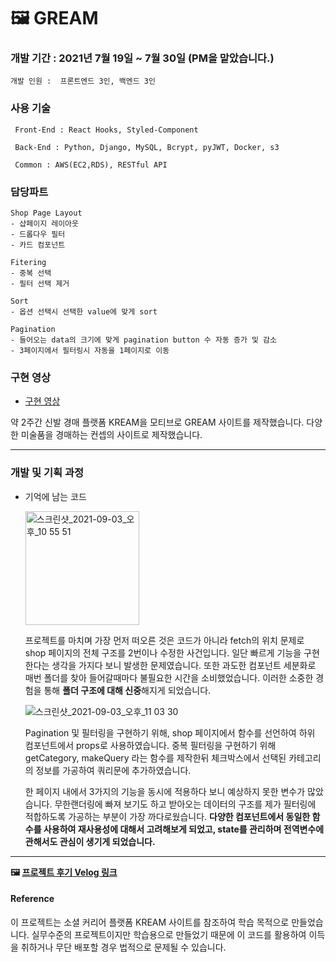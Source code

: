 # 🖼 GREAM

### 개발 기간 : 2021년 7월 19일 ~ 7월 30일 (PM을 맡았습니다.)
    개발 인원 :  프론트엔드 3인, 백엔드 3인

### 사용 기술
    
     Front-End : React Hooks, Styled-Component
    
     Back-End : Python, Django, MySQL, Bcrypt, pyJWT, Docker, s3
    
     Common : AWS(EC2,RDS), RESTful API

### 담당파트

    Shop Page Layout
    - 샵페이지 레이아웃
    - 드롭다우 필터
    - 카드 컴포넌트

    Fitering
    - 중복 선택
    - 필터 선택 제거

    Sort
    - 옵션 선택시 선택한 value에 맞게 sort

    Pagination
    - 들어오는 data의 크기에 맞게 pagination button 수 자동 증가 및 감소
    - 3페이지에서 필터링시 자동을 1페이지로 이동

### 구현 영상

   - [구현 영상](https://youtu.be/Mvr7map6Y2M)

약 2주간 신발 경매 플랫폼 KREAM을 모티브로 GREAM 사이트를 제작했습니다.
다양한 미술품을 경매하는 컨셉의 사이트로 제작했습니다.

***

### 개발 및 기획 과정
- 기억에 남는 코드
    
    <img width="182" alt="스크린샷_2021-09-03_오후_10 55 51" src="https://user-images.githubusercontent.com/77766769/146684309-ffeaf796-c876-4506-9fc7-611180b409b6.png">

    
    프로젝트를 마치며 가장 먼저 떠오른 것은 코드가 아니라 fetch의 위치 문제로 shop 페이지의 전체 구조를 2번이나 수정한 사건입니다. 일단 빠르게 기능을 구현한다는 생각을 가지다 보니 발생한 문제였습니다. 또한 과도한 컴포넌트 세분화로 매번 폴더를 찾아 들어갈때마다 불필요한 시간을 소비했었습니다. 이러한 소중한 경험을 통해 **폴더 구조에 대해 신중**해지게 되었습니다.
    
    ![스크린샷_2021-09-03_오후_11 03 30](https://user-images.githubusercontent.com/77766769/146684320-df839a93-0895-4980-92a4-8963700d4f4a.png)

    
    Pagination 및 필터링을 구현하기 위해, shop 페이지에서 함수를 선언하여 하위 컴포넌트에서 props로 사용하였습니다. 중복 필터링을 구현하기 위해 getCategory, makeQuery 라는 함수를 제작한뒤 체크박스에서 선택된 카테고리의 정보를 가공하여 쿼리문에 추가하였습니다.
    
    한 페이지 내에서 3가지의 기능을 동시에 적용하다 보니 예상하지 못한 변수가 많았습니다. 무한랜더링에 빠져 보기도 하고 받아오는 데이터의 구조를 제가 필터링에 적합하도록 가공하는 부분이 가장 까다로웠습니다. **다양한 컴포넌트에서 동일한 함수를 사용하여 재사용성에 대해서 고려해보게 되었고, state를 관리하며 전역변수에 관해서도 관심이 생기게 되었습니다.**
    
***

**🖼  [프로젝트 후기 Velog 링크](https://velog.io/@park_kyo_su/Project-2-Clone-KREAM)**

#### Reference
이 프로젝트는 소셜 커리어 플랫폼 KREAM 사이트를 참조하여 학습 목적으로 만들었습니다.
실무수준의 프로젝트이지만 학습용으로 만들었기 때문에 이 코드를 활용하여 이득을 취하거나 무단 배포할 경우 법적으로 문제될 수 있습니다.
